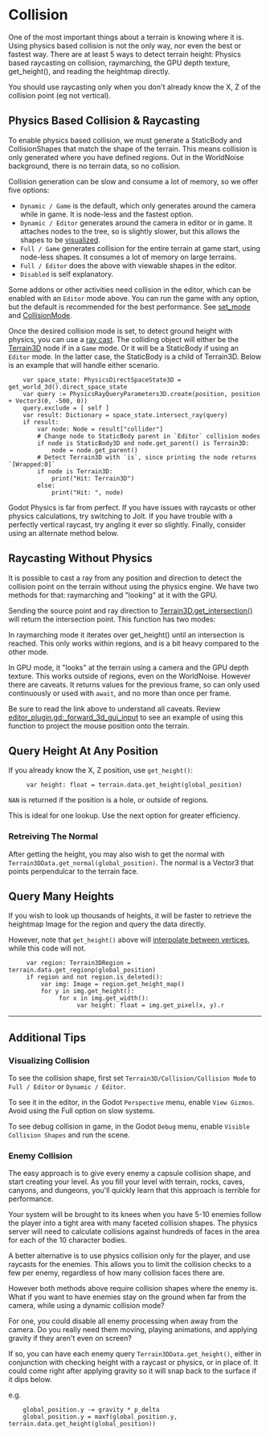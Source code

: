 Collision
=======================

One of the most important things about a terrain is knowing where it is. Using physics based collision is not the only way, nor even the best or fastest way. There are at least 5 ways to detect terrain height: Physics based raycasting on collision, raymarching, the GPU depth texture, get_height(), and reading the heightmap directly.

You should use raycasting only when you don't already know the X, Z of the collision point (eg not vertical).


## Physics Based Collision & Raycasting

To enable physics based collision, we must generate a StaticBody and CollisionShapes that match the shape of the terrain. This means collision is only generated where you have defined regions. Out in the WorldNoise background, there is no terrain data, so no collision.

Collision generation can be slow and consume a lot of memory, so we offer five options:
* `Dynamic / Game` is the default, which only generates around the camera while in game. It is node-less and the fastest option.
* `Dynamic / Editor` generates around the camera in editor or in game. It attaches nodes to the tree, so is slightly slower, but this allows the shapes to be [visualized](#visualizing-collision).
* `Full / Game` generates collision for the entire terrain at game start, using node-less shapes. It consumes a lot of memory on large terrains.
* `Full / Editor` does the above with viewable shapes in the editor.
* `Disabled` is self explanatory.

Some addons or other activities need collision in the editor, which can be enabled with an `Editor` mode above. You can run the game with any option, but the default is recommended for the best performance. See [set_mode](../api/class_terrain3dcollision.rst#class-terrain3dcollision-property-mode) and [CollisionMode](../api/class_terrain3dcollision.rst#enum-terrain3dcollision-collisionmode).

Once the desired collision mode is set, to detect ground height with physics, you can use a [ray cast](https://docs.godotengine.org/en/stable/tutorials/physics/ray-casting.html). The colliding object will either be the [Terrain3D](../api/class_terrain3d.rst) node if in a `Game` mode. Or it will be a StaticBody if using an `Editor` mode. In the latter case, the StaticBody is a child of Terrain3D. Below is an example that will handle either scenario.

```gdscript
	var space_state: PhysicsDirectSpaceState3D = get_world_3d().direct_space_state
	var query := PhysicsRayQueryParameters3D.create(position, position + Vector3(0, -500, 0))
	query.exclude = [ self ]
	var result: Dictionary = space_state.intersect_ray(query)
	if result:
		var node: Node = result["collider"]
		# Change node to StaticBody parent in `Editor` collision modes
		if node is StaticBody3D and node.get_parent() is Terrain3D:
			node = node.get_parent()
		# Detect Terrain3D with `is`, since printing the node returns `[Wrapped:0]`
		if node is Terrain3D:
			print("Hit: Terrain3D") 
		else:
			print("Hit: ", node)
```

Godot Physics is far from perfect. If you have issues with raycasts or other physics calculations, try switching to Jolt. If you have trouble with a perfectly vertical raycast, try angling it ever so slightly. Finally, consider using an alternate method below.


## Raycasting Without Physics

It is possible to cast a ray from any position and direction to detect the collision point on the terrain without using the physics engine. We have two methods for that: raymarching and "looking" at it with the GPU.

Sending the source point and ray direction to [Terrain3D.get_intersection()](../api/class_terrain3d.rst#class-terrain3d-method-get-intersection) will return the intersection point. This function has two modes:

In raymarching mode it iterates over get_height() until an intersection is reached. This only works within regions, and is a bit heavy compared to the other mode.

In GPU mode, it "looks" at the terrain using a camera and the GPU depth texture. This works outside of regions, even on the WorldNoise. However there are caveats. It returns values for the previous frame, so can only used continuously or used with `await`, and no more than once per frame.

Be sure to read the link above to understand all caveats. Review [editor_plugin.gd:_forward_3d_gui_input](https://github.com/TokisanGames/Terrain3D/blob/main/project/addons/terrain_3d/src/editor_plugin.gd) to see an example of using this function to project the mouse position onto the terrain.


## Query Height At Any Position

If you already know the X, Z position, use `get_height()`:

```gdscript
     var height: float = terrain.data.get_height(global_position)
```

`NAN` is returned if the position is a hole, or outside of regions.

This is ideal for one lookup. Use the next option for greater efficiency.


### Retreiving The Normal

After getting the height, you may also wish to get the normal with `Terrain3DData.get_normal(global_position)`. The normal is a Vector3 that points perpendulcar to the terrain face.


## Query Many Heights

If you wish to look up thousands of heights, it will be faster to retrieve the heightmap Image for the region and query the data directly. 

However, note that `get_height()` above will [interpolate between vertices](https://github.com/TokisanGames/Terrain3D/blob/5bab86ff311159356dd4d837ea2c340f59d139b6/src/terrain_3d_storage.cpp#L493-L502), while this code will not.

```gdscript
     var region: Terrain3DRegion = terrain.data.get_regionp(global_position)
     if region and not region.is_deleted():
         var img: Image = region.get_height_map()
         for y in img.get_height():
              for x in img.get_width():
                   var height: float = img.get_pixel(x, y).r
```

----

## Additional Tips


### Visualizing Collision

To see the collision shape, first set `Terrain3D/Collision/Collision Mode` to `Full / Editor` or `Dynamic / Editor`.

To see it in the editor, in the Godot `Perspective` menu, enable `View Gizmos`. Avoid using the Full option on slow systems.

To see debug collision in game, in the Godot `Debug` menu, enable `Visible Collision Shapes` and run the scene.


### Enemy Collision

The easy approach is to give every enemy a capsule collision shape, and start creating your level. As you fill your level with terrain, rocks, caves, canyons, and dungeons, you'll quickly learn that this approach is terrible for performance.

Your system will be brought to its knees when you have 5-10 enemies follow the player into a tight area with many faceted collision shapes. The physics server will need to calculate collisions against hundreds of faces in the area for each of the 10 character bodies.

A better alternative is to use physics collision only for the player, and use raycasts for the enemies. This allows you to limit the collision checks to a few per enemy, regardless of how many collision faces there are.

However both methods above require collision shapes where the enemy is. What if you want to have enemies stay on the ground when far from the camera, while using a dynamic collision mode?

For one, you could disable all enemy processing when away from the camera. Do you really need them moving, playing animations, and applying gravity if they aren't even on screen?

If so, you can have each enemy query `Terrain3DData.get_height()`, either in conjunction with checking height with a raycast or physics, or in place of. It could come right after applying gravity so it will snap back to the surface if it dips below.

e.g.
```
    global_position.y -= gravity * p_delta
    global_position.y = maxf(global_position.y, terrain.data.get_height(global_position))
```

